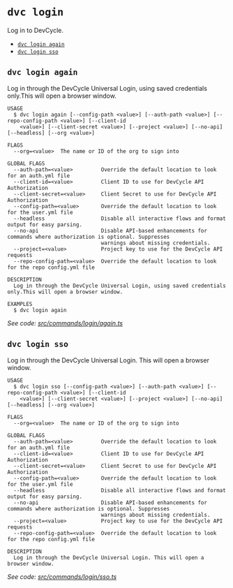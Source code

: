 `dvc login`
===========

Log in to DevCycle.

* [`dvc login again`](#dvc-login-again)
* [`dvc login sso`](#dvc-login-sso)

## `dvc login again`

Log in through the DevCycle Universal Login, using saved credentials only.This will open a browser window.

```
USAGE
  $ dvc login again [--config-path <value>] [--auth-path <value>] [--repo-config-path <value>] [--client-id
    <value>] [--client-secret <value>] [--project <value>] [--no-api] [--headless] [--org <value>]

FLAGS
  --org=<value>  The name or ID of the org to sign into

GLOBAL FLAGS
  --auth-path=<value>         Override the default location to look for an auth.yml file
  --client-id=<value>         Client ID to use for DevCycle API Authorization
  --client-secret=<value>     Client Secret to use for DevCycle API Authorization
  --config-path=<value>       Override the default location to look for the user.yml file
  --headless                  Disable all interactive flows and format output for easy parsing.
  --no-api                    Disable API-based enhancements for commands where authorization is optional. Suppresses
                              warnings about missing credentials.
  --project=<value>           Project key to use for the DevCycle API requests
  --repo-config-path=<value>  Override the default location to look for the repo config.yml file

DESCRIPTION
  Log in through the DevCycle Universal Login, using saved credentials only.This will open a browser window.

EXAMPLES
  $ dvc login again
```

_See code: [src/commands/login/again.ts](https://github.com/DevCycleHQ/cli/blob/v5.14.13/src/commands/login/again.ts)_

## `dvc login sso`

Log in through the DevCycle Universal Login. This will open a browser window.

```
USAGE
  $ dvc login sso [--config-path <value>] [--auth-path <value>] [--repo-config-path <value>] [--client-id
    <value>] [--client-secret <value>] [--project <value>] [--no-api] [--headless] [--org <value>]

FLAGS
  --org=<value>  The name or ID of the org to sign into

GLOBAL FLAGS
  --auth-path=<value>         Override the default location to look for an auth.yml file
  --client-id=<value>         Client ID to use for DevCycle API Authorization
  --client-secret=<value>     Client Secret to use for DevCycle API Authorization
  --config-path=<value>       Override the default location to look for the user.yml file
  --headless                  Disable all interactive flows and format output for easy parsing.
  --no-api                    Disable API-based enhancements for commands where authorization is optional. Suppresses
                              warnings about missing credentials.
  --project=<value>           Project key to use for the DevCycle API requests
  --repo-config-path=<value>  Override the default location to look for the repo config.yml file

DESCRIPTION
  Log in through the DevCycle Universal Login. This will open a browser window.
```

_See code: [src/commands/login/sso.ts](https://github.com/DevCycleHQ/cli/blob/v5.14.13/src/commands/login/sso.ts)_
